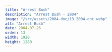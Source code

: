 ```yaml
---
title: "Arrest Bush"
description: "Arrest Bush - 2004"
image: "/src/assets/2004-dnc/13_2004-dnc.webp"
alt: "Arrest Bush"
date: 2004-07-26
order: 13
width: 1920
height: 1280
---
```

